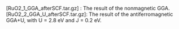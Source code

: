 [RuO2_1_GGA_afterSCF.tar.gz]  : The result of the nonmagnetic GGA. 
[RuO2_2_GGA_U_afterSCF.tar.gz]: The result of the antiferromagnetic GGA+U, with U = 2.8 eV and J = 0.2 eV.
